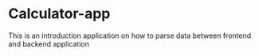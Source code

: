# Calculator-app
This is an introduction application on how to parse data between frontend and backend application
